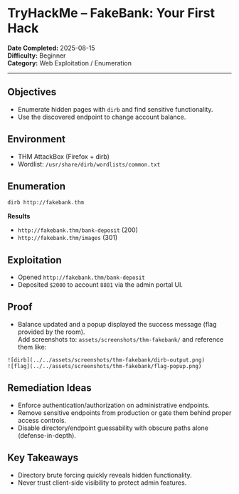 # TryHackMe – FakeBank: Your First Hack

**Date Completed:** 2025-08-15  
**Difficulty:** Beginner  
**Category:** Web Exploitation / Enumeration

---

## Objectives
- Enumerate hidden pages with `dirb` and find sensitive functionality.
- Use the discovered endpoint to change account balance.

## Environment
- THM AttackBox (Firefox + dirb)  
- Wordlist: `/usr/share/dirb/wordlists/common.txt`

## Enumeration
```bash
dirb http://fakebank.thm
```
**Results**  
- `http://fakebank.thm/bank-deposit` (200)  
- `http://fakebank.thm/images` (301)

## Exploitation
- Opened `http://fakebank.thm/bank-deposit`
- Deposited `$2000` to account `8881` via the admin portal UI.

## Proof
- Balance updated and a popup displayed the success message (flag provided by the room).  
  Add screenshots to: `assets/screenshots/thm-fakebank/` and reference them like:
```
![dirb](../../assets/screenshots/thm-fakebank/dirb-output.png)
![flag](../../assets/screenshots/thm-fakebank/flag-popup.png)
```

## Remediation Ideas
- Enforce authentication/authorization on administrative endpoints.
- Remove sensitive endpoints from production or gate them behind proper access controls.
- Disable directory/endpoint guessability with obscure paths alone (defense-in-depth).

## Key Takeaways
- Directory brute forcing quickly reveals hidden functionality.
- Never trust client-side visibility to protect admin features.
